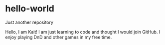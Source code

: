 # hello-world
Just another repository

Hello, I am Kait!
I am just learning to code and thought I would join GitHub.
I enjoy playing DnD and other games in my free time.
